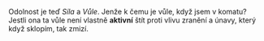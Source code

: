 Odolnost je teď *Síla* a *Vůle*. Jenže k čemu je vůle, když jsem v komatu? Jestli ona ta vůle není vlastně **aktivní** štít proti vlivu zranění a únavy, který když sklopím, tak zmizí.